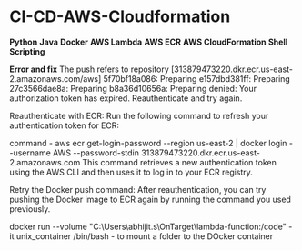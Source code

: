 # CI-CD-AWS-Cloudformation

**Python**
**Java**
**Docker**
**AWS Lambda**
**AWS ECR**
**AWS CloudFormation**
**Shell Scripting**










**Error and fix**
The push refers to repository [313879473220.dkr.ecr.us-east-2.amazonaws.com/aws]
5f70bf18a086: Preparing
e157dbd381ff: Preparing
27c3566dae8a: Preparing
b8a36d10656a: Preparing
denied: Your authorization token has expired. Reauthenticate and try again.


Reauthenticate with ECR: Run the following command to refresh your authentication token for ECR:

command - aws ecr get-login-password --region us-east-2 | docker login --username AWS --password-stdin 313879473220.dkr.ecr.us-east-2.amazonaws.com
This command retrieves a new authentication token using the AWS CLI and then uses it to log in to your ECR registry.

Retry the Docker push command: After reauthentication, you can try pushing the Docker image to ECR again by running the command you used previously.



docker run  --volume "C:\Users\abhijit.s\OnTarget\lambda-function:/code" -it unix_container /bin/bash - to mount a folder to the DOcker container
